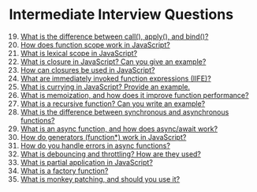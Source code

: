#  Intermediate Interview Questions  


19. [What is the difference between call(), apply(), and bind()?](.\19.%20What%20is%20the%20difference%20between%20call(),%20apply(),%20and%20bind().md)  
20. [How does function scope work in JavaScript?](.\20.%20How%20does%20function%20scope%20work%20in%20JavaScript?.md)  
21. [What is lexical scope in JavaScript?](.\21.%20What%20is%20lexical%20scope%20in%20JavaScript?.md)  
22. [What is closure in JavaScript? Can you give an example?](.\22.%20What%20is%20closure%20in%20JavaScript?%20Can%20you%20give%20an%20example?.md)  
23. [How can closures be used in JavaScript?](.\23.%20How%20can%20closures%20be%20used%20in%20JavaScript?.md)  
24. [What are immediately invoked function expressions (IIFE)?](.\24.%20What%20are%20immediately%20invoked%20function%20expressions%20(IIFE)?.md)  
25. [What is currying in JavaScript? Provide an example.](.\25.%20What%20is%20currying%20in%20JavaScript?%20Provide%20an%20example..md)  
26. [What is memoization, and how does it improve function performance?](.\26.%20What%20is%20memoization,%20and%20how%20does%20it%20improve%20function%20performance?.md)  
27. [What is a recursive function? Can you write an example?](.\27.%20What%20is%20a%20recursive%20function?%20Can%20you%20write%20an%20example?.md)  
28. [What is the difference between synchronous and asynchronous functions?](.\28.%20What%20is%20the%20difference%20between%20synchronous%20and%20asynchronous%20functions?.md)  
29. [What is an async function, and how does async/await work?](.\29.%20What%20is%20an%20async%20function,%20and%20how%20does%20async-await%20work?.md)  
30. [How do generators (function*) work in JavaScript?](.\30.%20How%20do%20generators%20(function*)%20work%20in%20JavaScript?.md)  
31. [How do you handle errors in async functions?](.\31.%20How%20do%20you%20handle%20errors%20in%20async%20functions?.md)  
32. [What is debouncing and throttling? How are they used?](.\32.%20What%20is%20debouncing%20and%20throttling?%20How%20are%20they%20used?.md)  
33. [What is partial application in JavaScript?](.\33.%20What%20is%20partial%20application%20in%20JavaScript?.md)  
34. [What is a factory function?](.\34.%20What%20is%20a%20factory%20function?.md)  
35. [What is monkey patching, and should you use it?](.\35.%20What%20is%20monkey%20patching,%20and%20should%20you%20use%20it?.md)  
